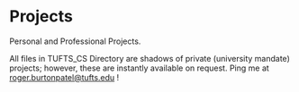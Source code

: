 # Projects
Personal and Professional Projects. 

All files in TUFTS_CS Directory are shadows of private (university mandate) projects; 
however, these are instantly available on request. Ping me at roger.burtonpatel@tufts.edu !
